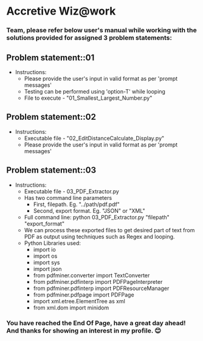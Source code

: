 # Accretive Wiz@work
### Team, please refer below user's manual while working with the solutions provided for assigned 3 problem statements:

## Problem statement::01
* Instructions:
  * Please provide the user's input in valid format as per 'prompt messages'
  * Testing can be performed using 'option-T' while looping
  * File to execute - "01_Smallest_Largest_Number.py"
  
## Problem statement::02
* Instructions:
  * Executable file - "02_EditDistanceCalculate_Display.py"
  * Please provide the user's input in valid format as per 'prompt messages'

## Problem statement::03
* Instructions:
  * Executable file - 03_PDF_Extractor.py
  * Has two command line parameters
    - First, filepath. Eg. "../path/pdf.pdf"
    - Second, export format. Eg. "JSON" or "XML"
   - Full command line: python 03_PDF_Extractor.py "filepath" "export_format"
  * We can process these exported files to get desired part of text from PDF as output using techniques such as Regex and looping.
  * Python Libraries used:
    - import io
    - import os
    - import sys
    - import json
    - from pdfminer.converter import TextConverter
    - from pdfminer.pdfinterp import PDFPageInterpreter
    - from pdfminer.pdfinterp import PDFResourceManager
    - from pdfminer.pdfpage import PDFPage
    - import xml.etree.ElementTree as xml
    - from xml.dom import minidom
  
  
    
### You have reached the End Of Page, have a great day ahead! And thanks for showing an interest in my profile. :blush:
